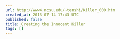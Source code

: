 ```yaml
---
url: http://www4.ncsu.edu/~tenshi/Killer_000.htm
created_at: 2013-07-14 17:43 UTC
published: false
title: Creating the Innocent Killer
tags: []
---
```



